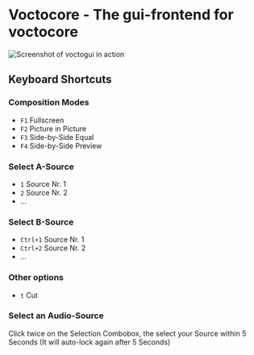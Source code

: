 # Voctocore - The gui-frontend for voctocore

![Screenshot of voctogui in action](voctomix.png)

## Keyboard Shortcuts
### Composition Modes
- `F1` Fullscreen
- `F2` Picture in Picture
- `F3` Side-by-Side Equal
- `F4` Side-by-Side Preview

### Select A-Source
- `1` Source Nr. 1
- `2` Source Nr. 2
- …

### Select B-Source
- `Ctrl+1` Source Nr. 1
- `Ctrl+2` Source Nr. 2
- …

### Other options
- `t` Cut

### Select an Audio-Source
Click twice on the Selection Combobox, the select your Source within 5 Seconds (It will auto-lock again after 5 Seconds)
